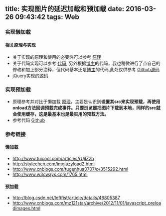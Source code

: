 title: 实现图片的延迟加载和预加载
date: 2016-03-26 09:43:42
tags: Web
---
### 实现懒加载

#### 相关原理与实现
+ 关于实现的原理和使用的必要性可以参考 [原理](http://www.tuicool.com/articles/rUjIZzb)
+ 关于代码实现可以参考 [代码](http://www.cnblogs.com/tugenhua0707/p/3515292.html), 另外根据[博主](http://www.cnblogs.com/tugenhua0707/p/3515292.html)的代码，我也稍微进行了点自己的修改和加上部分注释，但代码基本还是[博主](http://www.cnblogs.com/tugenhua0707/p/3515292.html)的代码,此处仅供参考 [Github源码](https://github.com/sysuKinthon/imgLazyLoad)
+ jQuery实现的[源码](https://raw.githubusercontent.com/tuupola/jquery_lazyload/master/jquery.lazyload.js)

### 实现预加载
+ 原理参考并对比于懒加载 [原理](http://www.cnblogs.com/tugenhua0707/p/3525668.html)，主要是认识到**设置其src来实现预载，再使用onload方法回调预载完成事件。只要浏览器把图片下载到本地，同样的src就会使用缓存，这是最基本也是最实用的预载方法。**
+ 参考代码 [Github]()

### 参考链接

#### 懒加载
+ http://www.tuicool.com/articles/rUjIZzb 
+ http://stylechen.com/imglazyload2.html
+ http://www.cnblogs.com/tugenhua0707/p/3515292.html
+ http://www.w3cways.com/1765.html

#### 预加载
+ http://blog.csdn.net/leftfist/article/details/46805387
+ http://www.cnblogs.com/mz121star/archive/2012/11/01/javascript_preloadimages.html




